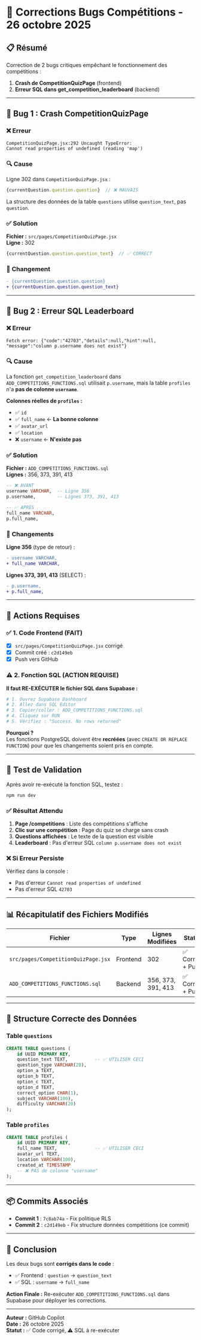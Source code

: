# 🔧 Corrections Bugs Compétitions - 26 octobre 2025

## 📋 Résumé

Correction de 2 bugs critiques empêchant le fonctionnement des compétitions :

1. **Crash de CompetitionQuizPage** (frontend)
2. **Erreur SQL dans get_competition_leaderboard** (backend)

---

## 🐛 Bug 1 : Crash CompetitionQuizPage

### ❌ **Erreur**

```
CompetitionQuizPage.jsx:292 Uncaught TypeError: 
Cannot read properties of undefined (reading 'map')
```

### 🔍 **Cause**

Ligne 302 dans `CompetitionQuizPage.jsx` :

```jsx
{currentQuestion.question.question}  // ❌ MAUVAIS
```

La structure des données de la table `questions` utilise `question_text`, pas `question`.

### ✅ **Solution**

**Fichier :** `src/pages/CompetitionQuizPage.jsx`  
**Ligne :** 302

```jsx
{currentQuestion.question.question_text}  // ✅ CORRECT
```

### 📝 **Changement**

```diff
- {currentQuestion.question.question}
+ {currentQuestion.question.question_text}
```

---

## 🐛 Bug 2 : Erreur SQL Leaderboard

### ❌ **Erreur**

```
Fetch error: {"code":"42703","details":null,"hint":null,
"message":"column p.username does not exist"}
```

### 🔍 **Cause**

La fonction `get_competition_leaderboard` dans `ADD_COMPETITIONS_FUNCTIONS.sql` utilisait `p.username`, mais la table `profiles` n'a **pas de colonne `username`**.

**Colonnes réelles de `profiles` :**
- ✅ `id`
- ✅ `full_name` ← **La bonne colonne**
- ✅ `avatar_url`
- ✅ `location`
- ❌ `username` ← **N'existe pas**

### ✅ **Solution**

**Fichier :** `ADD_COMPETITIONS_FUNCTIONS.sql`  
**Lignes :** 356, 373, 391, 413

```sql
-- ❌ AVANT
username VARCHAR,  -- Ligne 356
p.username,        -- Lignes 373, 391, 413

-- ✅ APRÈS
full_name VARCHAR,
p.full_name,
```

### 📝 **Changements**

**Ligne 356** (type de retour) :
```diff
- username VARCHAR,
+ full_name VARCHAR,
```

**Lignes 373, 391, 413** (SELECT) :
```diff
- p.username,
+ p.full_name,
```

---

## 🚀 Actions Requises

### ✅ **1. Code Frontend (FAIT)**

- [x] `src/pages/CompetitionQuizPage.jsx` corrigé
- [x] Commit créé : `c2d149eb`
- [x] Push vers GitHub

### ⚠️ **2. Fonction SQL (ACTION REQUISE)**

**Il faut RE-EXÉCUTER le fichier SQL dans Supabase :**

```bash
# 1. Ouvrez Supabase Dashboard
# 2. Allez dans SQL Editor
# 3. Copier/coller : ADD_COMPETITIONS_FUNCTIONS.sql
# 4. Cliquez sur RUN
# 5. Vérifiez : "Success. No rows returned"
```

**Pourquoi ?**  
Les fonctions PostgreSQL doivent être **recréées** (avec `CREATE OR REPLACE FUNCTION`) pour que les changements soient pris en compte.

---

## 🧪 Test de Validation

Après avoir re-exécuté la fonction SQL, testez :

```bash
npm run dev
```

### ✅ **Résultat Attendu**

1. **Page /competitions** : Liste des compétitions s'affiche
2. **Clic sur une compétition** : Page du quiz se charge sans crash
3. **Questions affichées** : Le texte de la question est visible
4. **Leaderboard** : Pas d'erreur SQL `column p.username does not exist`

### ❌ **Si Erreur Persiste**

Vérifiez dans la console :
- Pas d'erreur `Cannot read properties of undefined`
- Pas d'erreur SQL `42703`

---

## 📊 Récapitulatif des Fichiers Modifiés

| Fichier | Type | Lignes Modifiées | Status |
|---------|------|------------------|--------|
| `src/pages/CompetitionQuizPage.jsx` | Frontend | 302 | ✅ Corrigé + Push |
| `ADD_COMPETITIONS_FUNCTIONS.sql` | Backend | 356, 373, 391, 413 | ✅ Corrigé + Push |

---

## 🎯 Structure Correcte des Données

### Table `questions`

```sql
CREATE TABLE questions (
    id UUID PRIMARY KEY,
    question_text TEXT,          -- ✅ UTILISER CECI
    question_type VARCHAR(20),
    option_a TEXT,
    option_b TEXT,
    option_c TEXT,
    option_d TEXT,
    correct_option CHAR(1),
    subject VARCHAR(100),
    difficulty VARCHAR(20)
);
```

### Table `profiles`

```sql
CREATE TABLE profiles (
    id UUID PRIMARY KEY,
    full_name TEXT,              -- ✅ UTILISER CECI
    avatar_url TEXT,
    location VARCHAR(100),
    created_at TIMESTAMP
    -- ❌ PAS de colonne "username"
);
```

---

## 📦 Commits Associés

- **Commit 1** : `7c8ab74a` - Fix politique RLS
- **Commit 2** : `c2d149eb` - Fix structure données compétitions (ce commit)

---

## 🎉 Conclusion

Les deux bugs sont **corrigés dans le code** :
- ✅ Frontend : `question` → `question_text`
- ✅ SQL : `username` → `full_name`

**Action Finale :** Re-exécuter `ADD_COMPETITIONS_FUNCTIONS.sql` dans Supabase pour déployer les corrections.

---

**Auteur :** GitHub Copilot  
**Date :** 26 octobre 2025  
**Statut :** ✅ Code corrigé, ⚠️ SQL à re-exécuter
